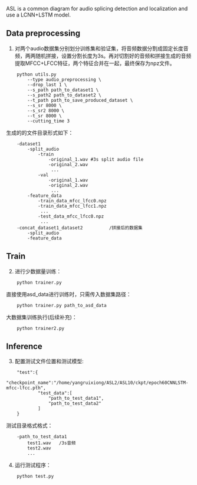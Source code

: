 ASL is a common diagram for audio splicing detection and localization and use a LCNN+LSTM model.



## Data preprocessing

1. 对两个audio数据集分别划分训练集和验证集，将音频数据分割成固定长度音频，两两随机拼接，设置分割长度为3s。再对切割好的音频和拼接生成的音频提取MFCC+LFCC特征，两个特征合并在一起，最终保存为npz文件。
```
    python utils.py
        --type audio_preprocessing \
        --drop_last 1 \
        --s_path path_to_dataset1 \
        --s_path2 path_to_dataset2 \
        --t_path path_to_save_produced_dataset \
        --s_sr 8000 \  
        --s_sr2 8000 \
        --t_sr 8000 \
        --cutting_time 3
```
生成的的文件目录形式如下：
```
    -dataset1              
        -split_audio
            -train      
                -original_1.wav #3s split audio file
                -original_2.wav
                 ...
            -val
                -original_1.wav
                -original_2.wav
                 ...
        -feature_data 
            -train_data_mfcc_lfcc0.npz   
            -train_data_mfcc_lfcc1.npz
             ...
            -test_data_mfcc_lfcc0.npz
             ...
    -concat_dataset1_dataset2          /拼接后的数据集
        -split_audio
        -feature_data
```


## Train

2. 进行少数据量训练：
```
    python trainer.py
```
直接使用asd_data进行训练时，只需传入数据集路径：
```
    python trainer.py path_to_asd_data
```

大数据集训练执行(后续补充)：
```
    python trainer2.py
```
## Inference
3. 配置测试文件位置和测试模型:
```
    "test":{
            "checkpoint_name":"/home/yangruixiong/ASL2/ASL10/ckpt/epoch60CNNLSTM-mfcc-lfcc.pth",
            "test_data":[
                "path_to_test_data1",
                "path_to_test_data2"       
            ]
    }
```
测试目录格式格式：
```
    -path_to_test_data1
        test1.wav   /3s音频
        test2.wav
        ...
```
4. 运行测试程序：
```
    python test.py
```

